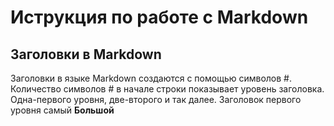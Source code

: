 # Иструкция по работе с Markdown


## Заголовки в Markdown
Заголовки в языке Markdown создаются с помощью символов #. Количество символов # в начале строки показывает уровень заголовка. Одна-первого уровня, две-второго и так далее. Заголовок первого уровня самый **Большой**
